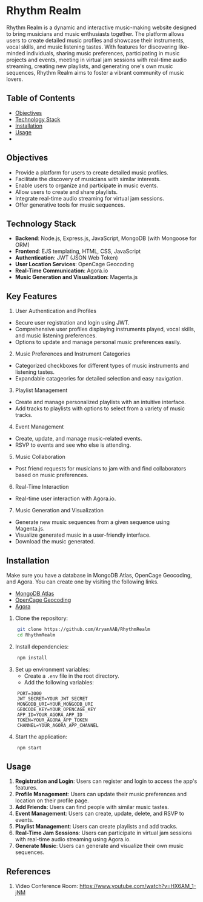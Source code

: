 # Rhythm Realm

Rhythm Realm is a dynamic and interactive music-making website designed to bring musicians and music enthusiasts together. The platform allows users to create detailed music profiles and showcase their instruments, vocal skills, and music listening tastes. With features for discovering like-minded individuals, sharing music preferences, participating in music projects and events, meeting in virtual jam sessions with real-time audio streaming, creating new playlists, and generating one's own music sequences, Rhythm Realm aims to foster a vibrant community of music lovers.

## Table of Contents

- [Objectives](#objectives)
- [Technology Stack](#technology-stack)
- [Installation](#installation)
- [Usage](#usage)
- 
## Objectives

- Provide a platform for users to create detailed music profiles.
- Facilitate the discovery of musicians with similar interests.
- Enable users to organize and participate in music events.
- Allow users to create and share playlists.
- Integrate real-time audio streaming for virtual jam sessions.
- Offer generative tools for music sequences.

## Technology Stack

- **Backend**: Node.js, Express.js, JavaScript, MongoDB (with Mongoose for ORM)
- **Frontend**: EJS templating, HTML, CSS, JavaScript
- **Authentication**: JWT (JSON Web Token)
- **User Location Services**: OpenCage Geocoding
- **Real-Time Communication**: Agora.io
- **Music Generation and Visualization**: Magenta.js

## Key Features

1) User Authentication and Profiles
- Secure user registration and login using JWT.
- Comprehensive user profiles displaying instruments played, vocal skills, and music listening preferences.
- Options to update and manage personal music preferences easily.

2) Music Preferences and Instrument Categories
- Categorized checkboxes for different types of music instruments and listening tastes.
- Expandable catageories for detailed selection and easy navigation.

3) Playlist Management
- Create and manage personalized playlists with an intuitive interface.
- Add tracks to playlists with options to select from a variety of music tracks.

4) Event Management
- Create, update, and manage music-related events.
- RSVP to events and see who else is attending.

5) Music Collaboration
- Post friend requests for musicians to jam with and find collaborators based on music preferences.

6) Real-Time Interaction
- Real-time user interaction with Agora.io.

7) Music Generation and Visualization
- Generate new music sequences from a given sequence using Magenta.js.
- Visualize generated music in a user-friendly interface.
- Download the music generated.

## Installation

Make sure you have a database in MongoDB Atlas, OpenCage Geocoding, and Agora. You can create one by visiting the following links.

- [MongoDB Atlas](https://www.mongodb.com/atlas)
- [OpenCage Geocoding](https://opencagedata.com/api)
- [Agora](https://www.agora.io/en/)

1. Clone the repository: 
```bash
    git clone https://github.com/AryanAAB/RhythmRealm
    cd RhythmRealm
```

2. Install dependencies:
```bash
    npm install
```

3. Set up environment variables:
    - Create a `.env` file in the root directory.
    - Add the following variables:
```plaintext
    PORT=3000
    JWT_SECRET=YOUR_JWT_SECRET
    MONGODB_URI=YOUR_MONGODB_URI
    GEOCODE_KEY=YOUR_OPENCAGE_KEY
    APP_ID=YOUR_AGORA_APP_ID 
    TOKEN=YOUR_AGORA_APP_TOKEN
    CHANNEL=YOUR_AGORA_APP_CHANNEL
```

4. Start the application: 
```bash
    npm start
```

## Usage

1. **Registration and Login**: Users can register and login to access the app's features.
2. **Profile Management**: Users can update their music preferences and location on their profile page.
3. **Add Friends**: Users can find people with similar music tastes.
4. **Event Management**: Users can create, update, delete, and RSVP to events.
5. **Playlist Management**: Users can create playlists and add tracks.
6. **Real-Time Jam Sessions**: Users can participate in virtual jam sessions with real-time audio streaming using Agora.io. 
7. **Generate Music**: Users can generate and visualize their own music sequences.

## References
1. Video Conference Room: https://www.youtube.com/watch?v=HX6AM_1-jNM 